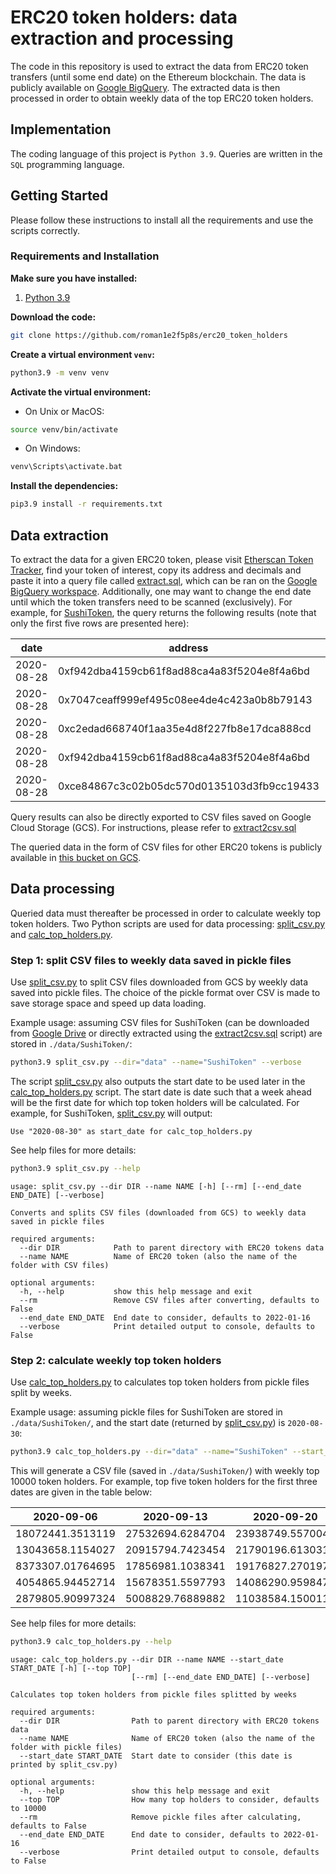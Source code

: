 # ERC20 token holders: data extraction and processing

The code in this repository is used to extract the data from ERC20 token transfers (until some end date) 
on the Ethereum blockchain. The data is publicly available on 
[Google BigQuery](https://bigquery.cloud.google.com/dataset/bigquery-public-data:crypto_ethereum).
The extracted data is then processed in order to obtain weekly data of the top ERC20 token holders.

## Implementation

The coding language of this project is ````Python 3.9````. Queries are written in the ````SQL```` 
programming language.

## Getting Started
Please follow these instructions to install all the requirements and use the scripts correctly.

### Requirements and Installation
**Make sure you have installed:**
1. [Python 3.9](https://www.python.org/downloads/release/python-390/)

**Download the code:**
```bash
git clone https://github.com/roman1e2f5p8s/erc20_token_holders
```

**Create a virtual environment ```venv```:**
```bash
python3.9 -m venv venv
```

**Activate the virtual environment:**
- On Unix or MacOS:
```bash
source venv/bin/activate
```
- On Windows:
```bash
venv\Scripts\activate.bat
```

**Install the dependencies:**
```bash
pip3.9 install -r requirements.txt
```

## Data extraction

To extract the data for a given ERC20 token, please visit 
[Etherscan Token Tracker](https://etherscan.io/tokens), find your token of interest, copy its address 
and decimals and paste it into a query file called 
[extract.sql](https://github.com/roman1e2f5p8s/erc20_token_holders/blob/main/extract.sql), 
which can be ran on the 
[Google BigQuery workspace](https://console.cloud.google.com/bigquery). Additionally, one may want 
to change the end date until which the token transfers need to be scanned (exclusively).
For example, for 
[SushiToken](https://etherscan.io/token/0x6b3595068778dd592e39a122f4f5a5cf09c90fe2), the query returns 
the following results (note that only the first five rows are presented here):

| date       | address                                    | value              |
| ---------- | ------------------------------------------ | ------------------ |
| 2020-08-28 | 0xf942dba4159cb61f8ad88ca4a83f5204e8f4a6bd | 14.285714285714286 |
| 2020-08-28 | 0x7047ceaff999ef495c08ee4de4c423a0b8b79143 | 248.72829907238406 |
| 2020-08-28 | 0xc2edad668740f1aa35e4d8f227fb8e17dca888cd | 357.14285714285717 |
| 2020-08-28 | 0xf942dba4159cb61f8ad88ca4a83f5204e8f4a6bd | 92.85714285714286  |
| 2020-08-28 | 0xce84867c3c02b05dc570d0135103d3fb9cc19433 | 100.77547966308072 |

Query results can also be directly exported to CSV files saved on Google Cloud Storage (GCS). 
For instructions, please refer to 
[extract2csv.sql](https://github.com/roman1e2f5p8s/erc20_token_holders/blob/main/extract2csv.sql)

The queried data in the form of CSV files for other ERC20 tokens is publicly available in 
[this bucket on GCS](https://console.cloud.google.com/storage/browser/blockchain_historical_data).

## Data processing

Queried data must thereafter be processed in order to calculate weekly top token holders.
Two Python scripts are used for data processing: 
[split_csv.py](https://github.com/roman1e2f5p8s/erc20_token_holders/blob/main/split_csv.py) and 
[calc_top_holders.py](https://github.com/roman1e2f5p8s/erc20_token_holders/blob/main/calc_top_holders.py).

### Step 1: split CSV files to weekly data saved in pickle files

Use [split_csv.py](https://github.com/roman1e2f5p8s/erc20_token_holders/blob/main/split_csv.py) 
to split CSV files downloaded from GCS by weekly data saved into pickle files.
The choice of the pickle format over CSV is made to save storage space and speed up data loading.

Example usage: assuming CSV files for SushiToken (can be downloaded from 
[Google Drive](https://drive.google.com/drive/folders/1oWilo-ss1yRWieO4BZ-RvzhyP3Yk94Vt?usp=sharing) 
or directly extracted using the 
[extract2csv.sql](https://github.com/roman1e2f5p8s/erc20_token_holders/blob/main/extract2csv.sql) 
script) are stored in ````./data/SushiToken/````:

```bash
python3.9 split_csv.py --dir="data" --name="SushiToken" --verbose
```

The script [split_csv.py](https://github.com/roman1e2f5p8s/erc20_token_holders/blob/main/split_csv.py) 
also outputs the start date to be used later in the 
[calc_top_holders.py](https://github.com/roman1e2f5p8s/erc20_token_holders/blob/main/calc_top_holders.py) script. The start date is date such that a week ahead will be the 
first date for which top token holders 
will be calculated. For example, for SushiToken, 
[split_csv.py](https://github.com/roman1e2f5p8s/erc20_token_holders/blob/main/split_csv.py) 
will output:

```
Use "2020-08-30" as start_date for calc_top_holders.py
```

See help files for more details:

```bash
python3.9 split_csv.py --help
```

```
usage: split_csv.py --dir DIR --name NAME [-h] [--rm] [--end_date END_DATE] [--verbose]

Converts and splits CSV files (downloaded from GCS) to weekly data saved in pickle files

required arguments:
  --dir DIR            Path to parent directory with ERC20 tokens data
  --name NAME          Name of ERC20 token (also the name of the folder with CSV files)

optional arguments:
  -h, --help           show this help message and exit
  --rm                 Remove CSV files after converting, defaults to False
  --end_date END_DATE  End date to consider, defaults to 2022-01-16
  --verbose            Print detailed output to console, defaults to False
```

### Step 2: calculate weekly top token holders

Use 
[calc_top_holders.py](https://github.com/roman1e2f5p8s/erc20_token_holders/blob/main/calc_top_holders.py) to calculates top token holders from pickle files split by weeks.

Example usage: assuming pickle files for SushiToken are stored in ````./data/SushiToken/````, and the 
start date (returned by [split_csv.py](https://github.com/roman1e2f5p8s/erc20_token_holders/blob/main/split_csv.py)) is ````2020-08-30````:

```bash
python3.9 calc_top_holders.py --dir="data" --name="SushiToken" --start_date="2020-08-30" --verbose
```

This will generate a CSV file (saved in ````./data/SushiToken/````) with weekly top 10000 token holders.
For example, top five token holders for the first three dates are given in the table below:


| 2020-09-06       | 2020-09-13       | 2020-09-20       |
|------------------|------------------|------------------|
| 18072441.3513119 | 27532694.6284704 | 23938749.5570045 |
| 13043658.1154027 | 20915794.7423454 | 21790196.6130313 |
| 8373307.01764695 | 17856981.1038341 | 19176827.2701975 |
| 4054865.94452714 | 15678351.5597793 | 14086290.9598478 |
| 2879805.90997324 | 5008829.76889882 | 11038584.1500118 |


See help files for more details:

```bash
python3.9 calc_top_holders.py --help
```

```
usage: calc_top_holders.py --dir DIR --name NAME --start_date START_DATE [-h] [--top TOP]
                           [--rm] [--end_date END_DATE] [--verbose]

Calculates top token holders from pickle files splitted by weeks

required arguments:
  --dir DIR                Path to parent directory with ERC20 tokens data
  --name NAME              Name of ERC20 token (also the name of the folder with pickle files)
  --start_date START_DATE  Start date to consider (this date is printed by split_csv.py)

optional arguments:
  -h, --help               show this help message and exit
  --top TOP                How many top holders to consider, defaults to 10000
  --rm                     Remove pickle files after calculating, defaults to False
  --end_date END_DATE      End date to consider, defaults to 2022-01-16
  --verbose                Print detailed output to console, defaults to False
```
